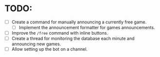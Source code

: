 
# TODO:

- [ ] Create a command for manually announcing a currently free game.
  - [ ] Implement the announcement formatter for games announcements.
- [ ] Improve the `/free` command with inline buttons.
- [ ] Create a thread for monitoring the database
each minute and announcing new games.
- [ ] Allow setting up the bot on a channel.
